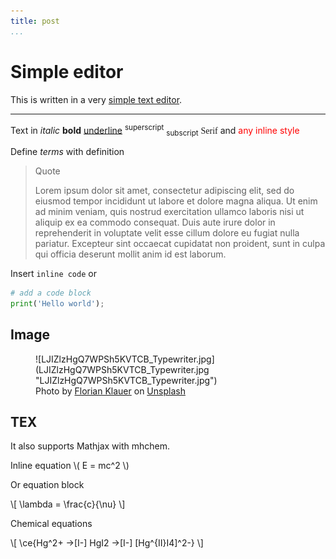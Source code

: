 ```yaml
---
title: post
...
```


Simple editor
====

This is written in a very [simple text editor](https://simple-editor.xyz "Simple Editor").

---

Text in _italic_ **bold** <u>underline</u> <sup>superscript</sup> <sub>subscript</sub> <span style="font-family:serif;">Serif</span> and  <span style="color:red;">any inline style</span>

Define <span><dfn>terms</dfn> with definition</span>

> Quote
> 
> Lorem ipsum dolor sit amet, consectetur adipiscing elit, sed do eiusmod tempor incididunt ut labore et dolore magna aliqua. Ut enim ad minim veniam, quis nostrud exercitation ullamco laboris nisi ut aliquip ex ea commodo consequat. Duis aute irure dolor in reprehenderit in voluptate velit esse cillum dolore eu fugiat nulla pariatur. Excepteur sint occaecat cupidatat non proident, sunt in culpa qui officia deserunt mollit anim id est laborum.

Insert `inline code` or

```python
# add a code block
print('Hello world');
```

Image
----

<figure markdown="1">
<span style="display:block;margin-left:auto;margin-right:auto;max-width:auto;">
![LJIZlzHgQ7WPSh5KVTCB_Typewriter.jpg](LJIZlzHgQ7WPSh5KVTCB_Typewriter.jpg "LJIZlzHgQ7WPSh5KVTCB_Typewriter.jpg")
</span>
<figcaption markdown="1">
Photo by <a href="https://unsplash.com/@florianklauer" target="_blank" title="Author">Florian Klauer</a> on <a href="https://unsplash.com/photos/mk7D-4UCfmg" target="_blank" title="Unsplash">Unsplash</a>
</figcaption>
</figure>

TEX
----

It also supports Mathjax with mhchem.

Inline equation \\( E = mc^2 \\)

Or equation block

\\[ \lambda = \frac{c}{\nu} \\]

Chemical equations

\\[ \ce{Hg^2+ ->[I-] HgI2 ->[I-] [Hg^{II}I4]^2-} \\]

